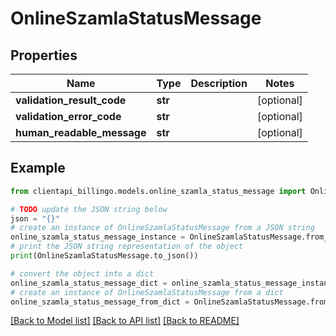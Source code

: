 # OnlineSzamlaStatusMessage


## Properties

Name | Type | Description | Notes
------------ | ------------- | ------------- | -------------
**validation_result_code** | **str** |  | [optional] 
**validation_error_code** | **str** |  | [optional] 
**human_readable_message** | **str** |  | [optional] 

## Example

```python
from clientapi_billingo.models.online_szamla_status_message import OnlineSzamlaStatusMessage

# TODO update the JSON string below
json = "{}"
# create an instance of OnlineSzamlaStatusMessage from a JSON string
online_szamla_status_message_instance = OnlineSzamlaStatusMessage.from_json(json)
# print the JSON string representation of the object
print(OnlineSzamlaStatusMessage.to_json())

# convert the object into a dict
online_szamla_status_message_dict = online_szamla_status_message_instance.to_dict()
# create an instance of OnlineSzamlaStatusMessage from a dict
online_szamla_status_message_from_dict = OnlineSzamlaStatusMessage.from_dict(online_szamla_status_message_dict)
```
[[Back to Model list]](../README.md#documentation-for-models) [[Back to API list]](../README.md#documentation-for-api-endpoints) [[Back to README]](../README.md)


